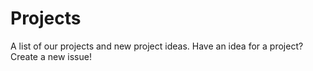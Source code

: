 # Projects
A list of our projects and new project ideas. Have an idea for a project? Create a new issue!
